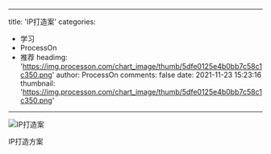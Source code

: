 
---
title: 'IP打造案'
categories: 
 - 学习
 - ProcessOn
 - 推荐
headimg: 'https://img.processon.com/chart_image/thumb/5dfe0125e4b0bb7c58c1c350.png'
author: ProcessOn
comments: false
date: 2021-11-23 15:23:16
thumbnail: 'https://img.processon.com/chart_image/thumb/5dfe0125e4b0bb7c58c1c350.png'
---

<div>   
<img class="thumb" alt="IP打造案" src="https://img.processon.com/chart_image/thumb/5dfe0125e4b0bb7c58c1c350.png" referrerpolicy="no-referrer">
<p>IP打造方案</p>  
</div>
            